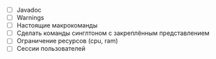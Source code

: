 - [ ] Javadoc
- [ ] Warnings
- [ ] Настоящие макрокоманды
- [ ] Сделать команды синглтоном с закреплённым представлением
- [ ] Ограничение ресурсов (cpu, ram)
- [ ] Сессии пользователей